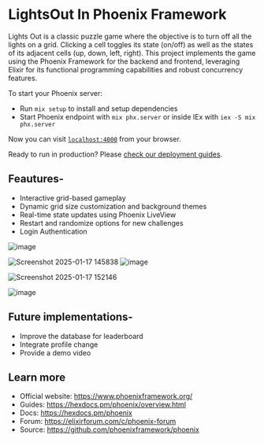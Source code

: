 # LightsOut In Phoenix Framework
Lights Out is a classic puzzle game where the objective is to turn off all the lights on a grid. Clicking a cell toggles its state (on/off) as well as the states of its adjacent cells (up, down, left, right). This project implements the game using the Phoenix Framework for the backend and frontend, leveraging Elixir for its functional programming capabilities and robust concurrency features.

To start your Phoenix server:

  * Run `mix setup` to install and setup dependencies
  * Start Phoenix endpoint with `mix phx.server` or inside IEx with `iex -S mix phx.server`

Now you can visit [`localhost:4000`](http://localhost:4000) from your browser.

Ready to run in production? Please [check our deployment guides](https://hexdocs.pm/phoenix/deployment.html).
## Feautures-
* Interactive grid-based gameplay
* Dynamic grid size customization and background themes
* Real-time state updates using Phoenix LiveView
* Restart and randomize options for new challenges
* Login Authentication

![image](https://github.com/user-attachments/assets/830df8bf-1ef5-44dc-9215-8d73a0f31dda)

![Screenshot 2025-01-17 145838](https://github.com/user-attachments/assets/c0d87ed6-8686-4ea0-a17f-10b566e12fdb)
![image](https://github.com/user-attachments/assets/d94d5419-cc21-4ee7-8dc1-5077c5e0799f)


![Screenshot 2025-01-17 152146](https://github.com/user-attachments/assets/e9334688-9b9f-4237-9325-d55f10648b8f)

![image](https://github.com/user-attachments/assets/9834fdfb-5d18-454e-b85b-31418aedbc67)
## Future implementations-
* Improve the database for leaderboard
* Integrate profile change
* Provide a demo video

  
## Learn more

  * Official website: https://www.phoenixframework.org/
  * Guides: https://hexdocs.pm/phoenix/overview.html
  * Docs: https://hexdocs.pm/phoenix
  * Forum: https://elixirforum.com/c/phoenix-forum
  * Source: https://github.com/phoenixframework/phoenix
